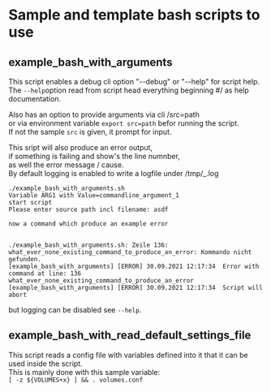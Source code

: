 # Sample and template bash scripts to use 

## example_bash_with_arguments

This script enables a debug cli option "--debug" or "--help" for script help.  
The `--help`option read from script head everything beginning #/ as help documentation.  

Also has an option to provide arguments via cli /src=path  
or via environment variable `export src=path` befor running the script.  
If not the sample `src` is given, it prompt for input.  

This sript will also produce an error output,  
if something is failing and show's the line numnber,  
as well the error message / cause.    
By default logging is enabled to write a logfile under /tmp/<filename of the script>_<date and timestamp>.log   
```
./example_bash_with_arguments.sh 
Variable ARG1 with Value=commandline_argument_1
start script
Please enter source path incl filename: asdf

now a command which produce an example error


./example_bash_with_arguments.sh: Zeile 136: what_ever_none_existing_command_to_produce_an_error: Kommando nicht gefunden.
[example_bash_with_arguments] [ERROR] 30.09.2021 12:17:34  Error with command at line: 136
what_ever_none_existing_command_to_produce_an_error
[example_bash_with_arguments] [ERROR] 30.09.2021 12:17:34  Script will abort
```
but logging can be disabled see `--help`.  

## example_bash_with_read_default_settings_file

This script reads a config file with variables defined into it that it can be used inside the script.  
This is mainly done with this sample variable:  
`[ -z ${VOLUMES+x} ] && . volumes.conf`



